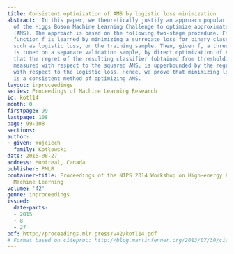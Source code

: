```yaml
---
title: Consistent optimization of AMS by logistic loss minimization
abstract: 'In this paper, we theoretically justify an approach popular among participants
  of the Higgs Boson Machine Learning Challenge to optimize approximate median significance
  (AMS). The approach is based on the following two-stage procedure. First, a real-valued
  function f is learned by minimizing a surrogate loss for binary classification,
  such as logistic loss, on the training sample. Then, given f, a threshold \hatθ
  is tuned on a separate validation sample, by direct optimization of AMS. We show
  that the regret of the resulting classifier (obtained from thresholding f on \hatθ)
  measured with respect to the squared AMS, is upperbounded by the regret of f measured
  with respect to the logistic loss. Hence, we prove that minimizing logistic surrogate
  is a consistent method of optimizing AMS. '
layout: inproceedings
series: Proceedings of Machine Learning Research
id: kotl14
month: 0
firstpage: 99
lastpage: 108
page: 99-108
sections: 
author:
- given: Wojciech
  family: Kotłowski
date: 2015-08-27
address: Montreal, Canada
publisher: PMLR
container-title: Proceedings of the NIPS 2014 Workshop on High-energy Physics and
  Machine Learning
volume: '42'
genre: inproceedings
issued:
  date-parts:
  - 2015
  - 8
  - 27
pdf: http://proceedings.mlr.press/v42/kotl14.pdf
# Format based on citeproc: http://blog.martinfenner.org/2013/07/30/citeproc-yaml-for-bibliographies/
---
```

